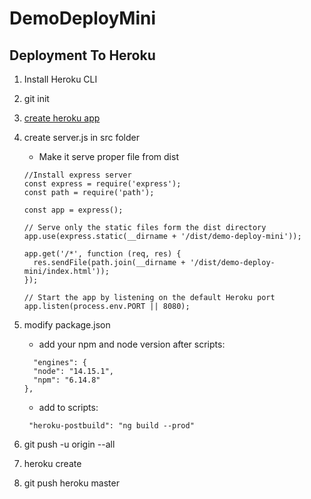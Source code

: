 # DemoDeployMini

## Deployment To Heroku

1. Install Heroku CLI
2. git init
3. [create heroku app](https://devcenter.heroku.com/articles/git)
4. create server.js in src folder

   - Make it serve proper file from dist

   ```
   //Install express server
   const express = require('express');
   const path = require('path');

   const app = express();

   // Serve only the static files form the dist directory
   app.use(express.static(__dirname + '/dist/demo-deploy-mini'));

   app.get('/*', function (req, res) {
     res.sendFile(path.join(__dirname + '/dist/demo-deploy-mini/index.html'));
   });

   // Start the app by listening on the default Heroku port
   app.listen(process.env.PORT || 8080);
   ```

5. modify package.json

   - add your npm and node version after scripts:

   ```
     "engines": {
     "node": "14.15.1",
     "npm": "6.14.8"
   },
   ```

   - add to scripts:

   ```
    "heroku-postbuild": "ng build --prod"

   ```

6. git push -u origin --all
7. heroku create
8. git push heroku master
